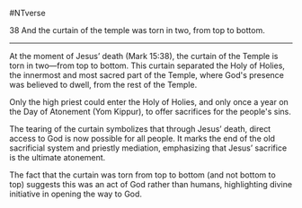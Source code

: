 #NTverse 

38 And the curtain of the temple was torn in two, from top to bottom.

---

At the moment of Jesus’ death (Mark 15:38), the curtain of the Temple is torn in two—from top to bottom. This curtain separated the Holy of Holies, the innermost and most sacred part of the Temple, where God's presence was believed to dwell, from the rest of the Temple.

Only the high priest could enter the Holy of Holies, and only once a year on the Day of Atonement (Yom Kippur), to offer sacrifices for the people's sins.

The tearing of the curtain symbolizes that through Jesus’ death, direct access to God is now possible for all people. It marks the end of the old sacrificial system and priestly mediation, emphasizing that Jesus’ sacrifice is the ultimate atonement.

The fact that the curtain was torn from top to bottom (and not bottom to top) suggests this was an act of God rather than humans, highlighting divine initiative in opening the way to God.
